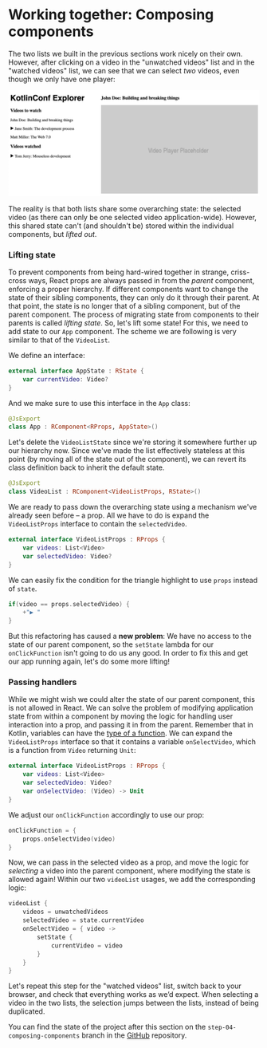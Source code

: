 # Working together: Composing components

The two lists we built in the previous sections work nicely on their own. However, after clicking on a video in the "unwatched videos" list and in the "watched videos" list, we can see that we can select *two* videos, even though we only have one player:

![image-20190729172131420](./assets/image-20190729172131420.png)

The reality is that both lists share some overarching state: the selected video (as there can only be one selected video application-wide). However, this shared state can't (and shouldn't be) stored within the individual components, but *lifted out*.

### Lifting state

To prevent components from being hard-wired together in strange, criss-cross ways, React props are always passed in from the *parent* component, enforcing a proper hierarchy. If different components want to change the state of their sibling components, they can only do it through their parent. At that point, the state is no longer that of a sibling component, but of the parent component. The process of migrating state from components to their parents is called *lifting state*. So, let's lift some state! For this, we need to add state to our `App` component. The scheme we are following is very similar to that of the `VideoList`. 

We define an interface:

```kotlin
external interface AppState : RState {
    var currentVideo: Video?
}
```

And we make sure to use this interface in the `App` class:

```kotlin
@JsExport
class App : RComponent<RProps, AppState>()
```

Let's delete the `VideoListState` since we're storing it somewhere further up our hierarchy now. Since we've made the list effectively stateless at this point (by moving all of the state out of the component), we can revert its class definition back to inherit the default state.

```kotlin
@JsExport
class VideoList : RComponent<VideoListProps, RState>()
```

We are ready to pass down the overarching state using a mechanism we've already seen before – a prop. All we have to do is expand the `VideoListProps` interface to contain the `selectedVideo`.

```kotlin
external interface VideoListProps : RProps {
    var videos: List<Video>
    var selectedVideo: Video?
}
```

We can easily fix the condition for the triangle highlight to use `props` instead of `state`.

```kotlin
if(video == props.selectedVideo) {
    +"▶ "
}
```

But this refactoring has caused a **new problem**: We have no access to the state of our parent component, so the `setState` lambda for our `onClickFunction` isn't going to do us any good. In order to fix this and get our app running again, let's do some more lifting!

### Passing handlers

While we might wish we could alter the state of our parent component, this is not allowed in React. We can solve the problem of modifying application state from within a component by moving the logic for handling user interaction into a prop, and passing it in from the parent. Remember that in Kotlin, variables can have the [type of a function](https://kotlinlang.org/docs/reference/lambdas.html#function-types). We can expand the `VideoListProps` interface so that it contains a variable `onSelectVideo`, which is a function from `Video` returning `Unit`:

```kotlin
external interface VideoListProps : RProps {
    var videos: List<Video>
    var selectedVideo: Video?
    var onSelectVideo: (Video) -> Unit
}
```

We adjust our `onClickFunction` accordingly to use our prop:

```kotlin
onClickFunction = {
    props.onSelectVideo(video)
}
```

Now, we can pass in the selected video as a prop, and move the logic for *selecting* a video into the parent component, where modifying the state is allowed again! Within our two `videoList` usages, we add the corresponding logic:

```kotlin
videoList {
    videos = unwatchedVideos
    selectedVideo = state.currentVideo
    onSelectVideo = { video ->
        setState {
            currentVideo = video
        }
    }
}
```

Let's repeat this step for the "watched videos" list, switch back to your browser, and check that everything works as we’d expect. When selecting a video in the two lists, the selection jumps between the lists, instead of being duplicated.

You can find the state of the project after this section on the `step-04-composing-components` branch in the [GitHub](https://github.com/kotlin-hands-on/web-app-react-kotlin-js-gradle/tree/step-04-composing-components) repository.
